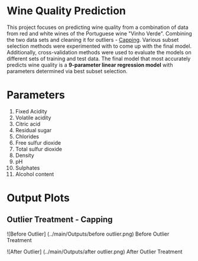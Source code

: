 # Wine Quality Prediction

This project focuses on predicting wine quality from a combination of data from red and white wines of the Portuguese wine "Vinho Verde". 
Combining the two data sets and cleaning it for outliers - [Capping](https://www.educative.io/answers/how-to-cap-outliers-from-a-series-dataframe-column-in-pandas). Various subset selection methods were experimented with to come up with the final model. 
Additionally, cross-validation methods were used to evaluate the models on different sets of training and test data. The final model that most accurately predicts wine quality is a **9-parameter linear regression model** with parameters determined via best subset selection.

# Parameters

1. Fixed Acidity
2. Volatile acidity
3. Citric acid
4. Residual sugar
5. Chlorides
6. Free sulfur dioxide
7. Total sulfur dioxide
8. Density
9. pH
10. Sulphates
11. Alcohol content

# Output Plots

## Outlier Treatment - Capping

![Before Outlier] (../main/Outputs/before outlier.png)
Before Outlier Treatment

![After Outlier] (../main/Outputs/after outlier.png)
After Outlier Treatment

